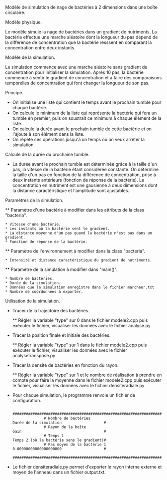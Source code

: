 Modèle de simulation de nage de bactéries à 2 dimensions dans une boîte circulaire.



Modèle physique.

Le modèle simule la nage de bactéries dans un gradient de nutriments. La bactérie effectue une marche aléatoire dont la 
longueur du pas dépend de la différence de concentration que la bactérie resssent en comparant la concentration entre deux instants.



Modèle de la simulation.

Le simulation commence avec une marche aléatoire sans gradient de concentration pour initialiser la simulation. Après 10 pas, la bactérie commence à sentir le gradient de concentration et à faire des comparaisons temporelles de concentration qui font changer la longueur de son pas.



Principe.

* On initialise une liste qui contient le temps avant le prochain tumble pour chaque bactérie.
* On calcule le minimum de la liste qui représente la bactérie qui fera un tumble en premier, puis on soustrait ce minimum à chaque élément de la liste.
* On calcule la durée avant le prochain tumble de cette bactérie et on l'ajoute à son élément dans la liste.
* On répète ces opérations jusqu'à un temps où on veux arrêter la simulation. 



Calcule de la durée du prochaine tumble.

* La durée avant le prochain tumble est déterminée grâce à la taille d'un pas, la vitesse de la bactérie étant considérée constante. On détermine la taille d'un pas en fonction de la différence de concentration, prise à deux instants antérieurs (fonction de réponse de la bactérie). Le concentration en nutriment est une gausienne à deux dimensions dont la distance caractéristique et l'amplitude sont ajustables.



Paramètres de la simulation.

** Paramètre d'une bactérie à modifier dans les attributs de la class "bacteria".

	* Vitesse d'une bactérie.
	* Les instants où la bactérie sent le gradient.
	* La distance moyenne d'un pas quand la bactérie n'est pas dans un gradient.
	* Fonction de réponse de la bactérie.

** Paramètre de l'environnement à modifier dans la class "bacteria".

	* Intensité et distance caractéristique du gradient de nutriments.

** Paramètre de la simulation à modifier dans "main()".

	* Nombre de bactéries.
	* Durée de la simulation.
	* Données que la simulation enregistre dans le fichier marcheur.txt
	* Nombre de coordonnées à exporter.



Utilisation de la simulation.

* Tracer de la trajectoire des bactéries.

	** Régler la variable "type" sur 0 dans le fichier modele2.cpp puis exécuter le fichier, visualiser les données avec le fichier analyse.py.

* Tracer la position finale et initiale des bactéries.

	** Régler la variable "type" sur 1 dans le fichier modele2.cpp puis exécuter le fichier, visualiser les données avec le fichier analysetranspose.py

* Tracer la densité de bactéries en fonction du rayon.

	** Régler la variable "type" sur 1 et le nombre de réalisation à prendre en compte pour faire la moyenne dans le fichier modele2.cpp puis exécuter le fichier, visualiser les données avec le fichier densiteradiale.py

* Pour chaque simulation, le programme renvoie un fichier de configuration.

					##################################################################################################
					# Nombre de bactéries									Durée de la simulation 					 #
					# Rayon de la boîte	 									Gain                                     #
					# Temps 1												Temps 2 (où la bactérie sens le gradient)#
					# Pas moyen de la bactérie 1	 						0.00000000000000000000 				     #
					##################################################################################################

* Le fichier densiteradiale.py permet d'exporter le rayon interne externe et moyen de l'anneau dans un fichier output.txt.
